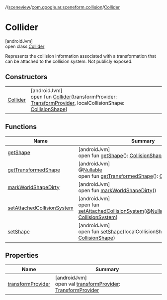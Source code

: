 //[sceneview](../../../index.md)/[com.google.ar.sceneform.collision](../index.md)/[Collider](index.md)

# Collider

[androidJvm]\
open class [Collider](index.md)

Represents the collision information associated with a transformation that can be attached to the collision system. Not publicly exposed.

## Constructors

| | |
|---|---|
| [Collider](-collider.md) | [androidJvm]<br>open fun [Collider](-collider.md)(transformProvider: [TransformProvider](../../com.google.ar.sceneform.common/-transform-provider/index.md), localCollisionShape: [CollisionShape](../-collision-shape/index.md)) |

## Functions

| Name | Summary |
|---|---|
| [getShape](get-shape.md) | [androidJvm]<br>open fun [getShape](get-shape.md)(): [CollisionShape](../-collision-shape/index.md) |
| [getTransformedShape](get-transformed-shape.md) | [androidJvm]<br>@[Nullable](https://developer.android.com/reference/kotlin/androidx/annotation/Nullable.html)<br>open fun [getTransformedShape](get-transformed-shape.md)(): [CollisionShape](../-collision-shape/index.md) |
| [markWorldShapeDirty](mark-world-shape-dirty.md) | [androidJvm]<br>open fun [markWorldShapeDirty](mark-world-shape-dirty.md)() |
| [setAttachedCollisionSystem](set-attached-collision-system.md) | [androidJvm]<br>open fun [setAttachedCollisionSystem](set-attached-collision-system.md)(@[Nullable](https://developer.android.com/reference/kotlin/androidx/annotation/Nullable.html)collisionSystem: [CollisionSystem](../-collision-system/index.md)) |
| [setShape](set-shape.md) | [androidJvm]<br>open fun [setShape](set-shape.md)(localCollisionShape: [CollisionShape](../-collision-shape/index.md)) |

## Properties

| Name | Summary |
|---|---|
| [transformProvider](transform-provider.md) | [androidJvm]<br>open val [transformProvider](transform-provider.md): [TransformProvider](../../com.google.ar.sceneform.common/-transform-provider/index.md) |
